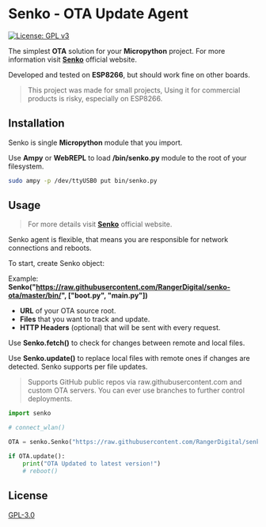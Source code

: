 # Senko - OTA Update Agent
[![License: GPL v3](https://img.shields.io/badge/License-GPLv3-blue.svg)](https://www.gnu.org/licenses/gpl-3.0)

The simplest **OTA** solution for your **Micropython** project.
For more information visit [**Senko**](https://senko.bednarski.dev) official website.

Developed and tested on **ESP8266**, but should work fine on other boards.

>This project was made for small projects, Using it for commercial products is risky, especially on ESP8266.


## Installation

Senko is single **Micropython** module that you import.

Use **Ampy** or **WebREPL** to load **/bin/senko.py** module to the root of your filesystem.

```bash
sudo ampy -p /dev/ttyUSB0 put bin/senko.py
```

## Usage

> For more details visit [**Senko**](https://senko.bednarski.dev) official website.

Senko agent is flexible, that means you are responsible for network connections and reboots.

To start, create Senko object:

Example: **Senko("https://raw.githubusercontent.com/RangerDigital/senko-ota/master/bin/", ["boot.py", "main.py"])**

* **URL** of your OTA source root.
* **Files** that you want to track and update.
* **HTTP Headers** (optional) that will be sent with every request.



Use **Senko.fetch()** to check for changes between remote and local files.

Use **Senko.update()** to replace local files with remote ones if changes are detected. Senko supports per file updates.

>Supports GitHub public repos via raw.githubusercontent.com and custom OTA servers. You can ever use branches to further control deployments.

```python
import senko

# connect_wlan()

OTA = senko.Senko("https://raw.githubusercontent.com/RangerDigital/senko-ota/master/bin/", ["boot.py", "main.py"])

if OTA.update():
    print("OTA Updated to latest version!")
    # reboot()
```

## License
[GPL-3.0](https://choosealicense.com/licenses/gpl-3.0/)
